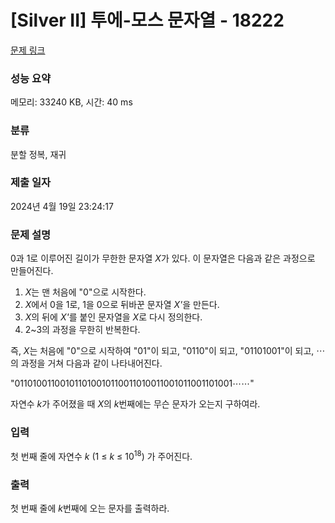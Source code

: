 # [Silver II] 투에-모스 문자열 - 18222 

[문제 링크](https://www.acmicpc.net/problem/18222) 

### 성능 요약

메모리: 33240 KB, 시간: 40 ms

### 분류

분할 정복, 재귀

### 제출 일자

2024년 4월 19일 23:24:17

### 문제 설명

<p>0과 1로 이루어진 길이가 무한한 문자열 <em>X</em>가 있다. 이 문자열은 다음과 같은 과정으로 만들어진다.</p>

<ol>
	<li><em>X</em>는 맨 처음에 "0"으로 시작한다. </li>
	<li><em>X</em>에서 0을 1로, 1을 0으로 뒤바꾼 문자열 <em>X'</em>을 만든다.</li>
	<li><em>X</em>의 뒤에 <em>X'</em>를 붙인 문자열을 <em>X</em>로 다시 정의한다. </li>
	<li>2~3의 과정을 무한히 반복한다.</li>
</ol>

<p>즉, <em>X</em>는 처음에 "0"으로 시작하여 "01"이 되고, "0110"이 되고, "01101001"이 되고, ⋯ 의 과정을 거쳐 다음과 같이 나타내어진다.</p>

<p>    "011010011001011010010110011010011001011001101001⋯⋯"</p>

<p>자연수 <em>k</em>가 주어졌을 때 <em>X</em>의 <em>k</em>번째에는 무슨 문자가 오는지 구하여라.</p>

### 입력 

 <p>첫 번째 줄에 자연수 <em>k</em> (1 ≤ <em>k</em> ≤ 10<sup>18</sup>) 가 주어진다.</p>

### 출력 

 <p>첫 번째 줄에 <em>k</em>번째에 오는 문자를 출력하라.</p>

